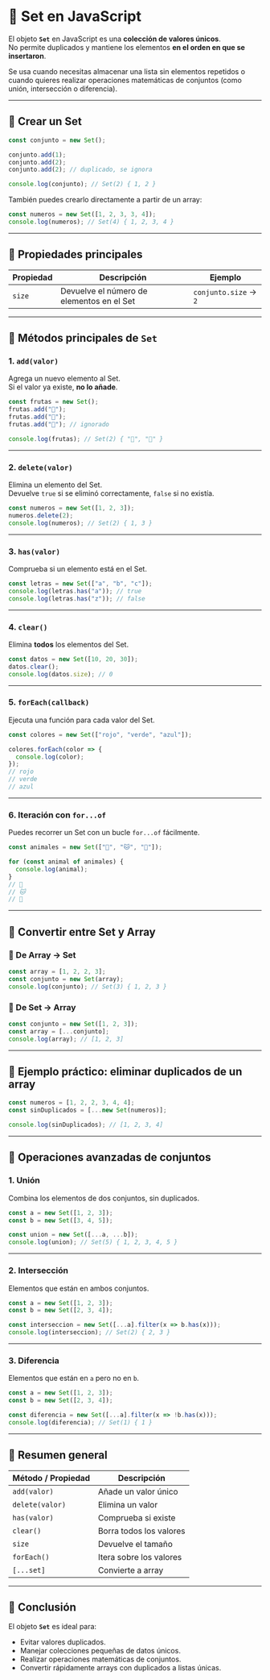 # 🧩 Set en JavaScript

El objeto **`Set`** en JavaScript es una **colección de valores únicos**.  
No permite duplicados y mantiene los elementos **en el orden en que se insertaron**.

Se usa cuando necesitas almacenar una lista sin elementos repetidos o cuando quieres realizar operaciones matemáticas de conjuntos (como unión, intersección o diferencia).

---

## 🔹 Crear un Set

```js
const conjunto = new Set();

conjunto.add(1);
conjunto.add(2);
conjunto.add(2); // duplicado, se ignora

console.log(conjunto); // Set(2) { 1, 2 }
```

También puedes crearlo directamente a partir de un array:

```js
const numeros = new Set([1, 2, 3, 3, 4]);
console.log(numeros); // Set(4) { 1, 2, 3, 4 }
```

---

## 🔹 Propiedades principales

| Propiedad | Descripción | Ejemplo |
|------------|--------------|----------|
| `size` | Devuelve el número de elementos en el Set | `conjunto.size` → `2` |

---

## 🔹 Métodos principales de `Set`

### 1. `add(valor)`
Agrega un nuevo elemento al Set.  
Si el valor ya existe, **no lo añade**.

```js
const frutas = new Set();
frutas.add("🍎");
frutas.add("🍌");
frutas.add("🍎"); // ignorado

console.log(frutas); // Set(2) { "🍎", "🍌" }
```

---

### 2. `delete(valor)`
Elimina un elemento del Set.  
Devuelve `true` si se eliminó correctamente, `false` si no existía.

```js
const numeros = new Set([1, 2, 3]);
numeros.delete(2);
console.log(numeros); // Set(2) { 1, 3 }
```

---

### 3. `has(valor)`
Comprueba si un elemento está en el Set.

```js
const letras = new Set(["a", "b", "c"]);
console.log(letras.has("a")); // true
console.log(letras.has("z")); // false
```

---

### 4. `clear()`
Elimina **todos** los elementos del Set.

```js
const datos = new Set([10, 20, 30]);
datos.clear();
console.log(datos.size); // 0
```

---

### 5. `forEach(callback)`
Ejecuta una función para cada valor del Set.

```js
const colores = new Set(["rojo", "verde", "azul"]);

colores.forEach(color => {
  console.log(color);
});
// rojo
// verde
// azul
```

---

### 6. Iteración con `for...of`
Puedes recorrer un Set con un bucle `for...of` fácilmente.

```js
const animales = new Set(["🐶", "🐱", "🐰"]);

for (const animal of animales) {
  console.log(animal);
}
// 🐶
// 🐱
// 🐰
```

---

## 🔹 Convertir entre Set y Array

### 🧩 De Array → Set
```js
const array = [1, 2, 2, 3];
const conjunto = new Set(array);
console.log(conjunto); // Set(3) { 1, 2, 3 }
```

### 🧩 De Set → Array
```js
const conjunto = new Set([1, 2, 3]);
const array = [...conjunto];
console.log(array); // [1, 2, 3]
```

---

## 🔹 Ejemplo práctico: eliminar duplicados de un array

```js
const numeros = [1, 2, 2, 3, 4, 4];
const sinDuplicados = [...new Set(numeros)];

console.log(sinDuplicados); // [1, 2, 3, 4]
```

---

## 🔹 Operaciones avanzadas de conjuntos

### 1. **Unión**
Combina los elementos de dos conjuntos, sin duplicados.

```js
const a = new Set([1, 2, 3]);
const b = new Set([3, 4, 5]);

const union = new Set([...a, ...b]);
console.log(union); // Set(5) { 1, 2, 3, 4, 5 }
```

---

### 2. **Intersección**
Elementos que están en ambos conjuntos.

```js
const a = new Set([1, 2, 3]);
const b = new Set([2, 3, 4]);

const interseccion = new Set([...a].filter(x => b.has(x)));
console.log(interseccion); // Set(2) { 2, 3 }
```

---

### 3. **Diferencia**
Elementos que están en `a` pero no en `b`.

```js
const a = new Set([1, 2, 3]);
const b = new Set([2, 3, 4]);

const diferencia = new Set([...a].filter(x => !b.has(x)));
console.log(diferencia); // Set(1) { 1 }
```

---

## 🔹 Resumen general

| Método / Propiedad | Descripción |
|---------------------|-------------|
| `add(valor)` | Añade un valor único |
| `delete(valor)` | Elimina un valor |
| `has(valor)` | Comprueba si existe |
| `clear()` | Borra todos los valores |
| `size` | Devuelve el tamaño |
| `forEach()` | Itera sobre los valores |
| `[...set]` | Convierte a array |

---

## 🧠 Conclusión

El objeto **`Set`** es ideal para:
- Evitar valores duplicados.
- Manejar colecciones pequeñas de datos únicos.
- Realizar operaciones matemáticas de conjuntos.
- Convertir rápidamente arrays con duplicados a listas únicas.
